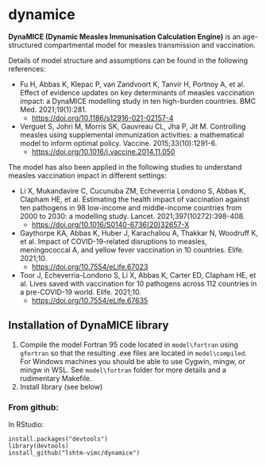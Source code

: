# dynamice
**DynaMICE (Dynamic Measles Immunisation Calculation Engine)** is an age-structured compartmental model for measles transmission and vaccination. 


Details of model structure and assumptions can be found in the following references:
- Fu H, Abbas K, Klepac P, van Zandvoort K, Tanvir H, Portnoy A, et al. Effect of evidence updates on key determinants of measles vaccination impact: a DynaMICE modelling study in ten high-burden countries. BMC Med. 2021;19(1):281.
  - https://doi.org/10.1186/s12916-021-02157-4
- Verguet S, Johri M, Morris SK, Gauvreau CL, Jha P, Jit M. Controlling measles using supplemental immunization activities: a mathematical model to inform optimal policy. Vaccine. 2015;33(10):1291-6.
  - https://doi.org/10.1016/j.vaccine.2014.11.050

The model has also been applied in the following studies to understand measles vaccination impact in different settings:
- Li X, Mukandavire C, Cucunuba ZM, Echeverria Londono S, Abbas K, Clapham HE, et al. Estimating the health impact of vaccination against ten pathogens in 98 low-income and middle-income countries from 2000 to 2030: a modelling study. Lancet. 2021;397(10272):398-408.
  - https://doi.org/10.1016/S0140-6736(20)32657-X
- Gaythorpe KA, Abbas K, Huber J, Karachaliou A, Thakkar N, Woodruff K, et al. Impact of COVID-19-related disruptions to measles, meningococcal A, and yellow fever vaccination in 10 countries. Elife. 2021;10.
  - https://doi.org/10.7554/eLife.67023
- Toor J, Echeverria-Londono S, Li X, Abbas K, Carter ED, Clapham HE, et al. Lives saved with vaccination for 10 pathogens across 112 countries in a pre-COVID-19 world. Elife. 2021;10.
  - https://doi.org/10.7554/eLife.67635


## Installation of DynaMICE library

1. Compile the model Fortran 95 code located in `model\fortran` using `gfortran` so that the resulting .exe files are located in `model\compiled`. For Windows machines you should be able to use Cygwin, mingw, or mingw in WSL. See `model\fortran` folder for more details and a rudimentary Makefile.
2. Install library (see below)

### From github:
In RStudio:
```
install.packages("devtools")
library(devtools)
install_github("lshtm-vimc/dynamice")
```
